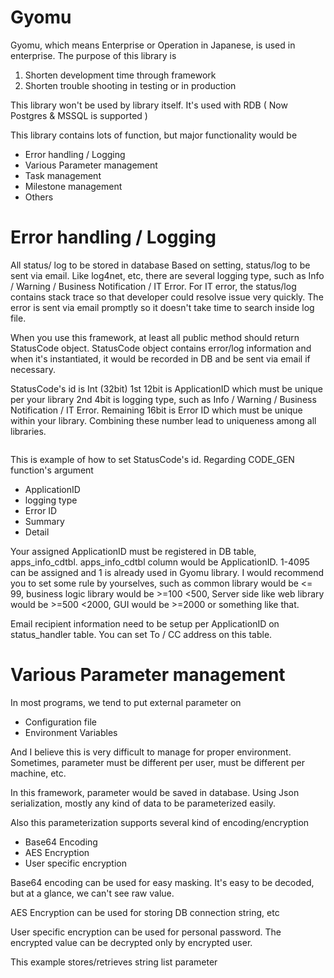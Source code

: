 # Gyomu
Gyomu, which means Enterprise or Operation in Japanese, is used in enterprise.
The purpose of this library is 
1. Shorten development time through framework
2. Shorten trouble shooting in testing or in production 

This library won't be used by library itself. It's used with RDB ( Now Postgres & MSSQL is supported )

This library contains lots of function, but major functionality would be
* Error handling / Logging
* Various Parameter management
* Task management
* Milestone management
* Others

# Error handling / Logging
All status/ log to be stored in database
Based on setting, status/log to be sent via email.
Like log4net, etc, there are several logging type, such as Info / Warning / Business Notification / IT Error.
For IT error, the status/log contains stack trace so that developer could resolve issue very quickly.
The error is sent via email promptly so it doesn't take time to search inside log file.

When you use this framework, at least all public method should return StatusCode object.
StatusCode object contains error/log information and when it's instantiated, it would be recorded in DB and be sent via email if necessary.

StatusCode's id is Int (32bit)
1st 12bit is ApplicationID which must be unique per your library
2nd 4bit is logging type, such as Info / Warning / Business Notification / IT Error.
Remaining 16bit is Error ID which must be unique within your library.
Combining these number lead to uniqueness among all libraries.

```Python
```
This is example of how to set StatusCode's id.
Regarding CODE_GEN function's argument
* ApplicationID
* logging type
* Error ID
* Summary
* Detail

Your assigned ApplicationID must be registered in DB table, apps_info_cdtbl. apps_info_cdtbl column would be ApplicationID.
1-4095 can be assigned and 1 is already used in Gyomu library.
I would recommend you to set some rule by yourselves, such as common library would be <= 99, business logic library would be >=100 <500, Server side like web library would be >=500 <2000, GUI would be >=2000 or something like that.

Email recipient information need to be setup per ApplicationID on status_handler table. You can set To / CC address on this table.


# Various Parameter management

In most programs, we tend to put external parameter on 
* Configuration file
* Environment Variables

And I believe this is very difficult to manage for proper environment.
Sometimes, parameter must be different per user, must be different per machine, etc.

In this framework, parameter would be saved in database.
Using Json serialization, mostly any kind of data to be parameterized easily.

Also this parameterization supports several kind of encoding/encryption
* Base64 Encoding
* AES Encryption
* User specific encryption

Base64 encoding can be used for easy masking.
It's easy to be decoded, but at a glance, we can't see raw value.

AES Encryption can be used for storing DB connection string, etc

User specific encryption can be used for personal password.
The encrypted value can be decrypted only by encrypted user.


This example stores/retrieves string list parameter

```Python
```